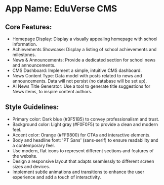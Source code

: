 # **App Name**: EduVerse CMS

## Core Features:

- Homepage Display: Display a visually appealing homepage with school information.
- Achievements Showcase: Display a listing of school achievements and milestones.
- News & Announcements: Provide a dedicated section for school news and announcements.
- CMS Dashboard: Implement a simple, intuitive CMS dashboard.
- News Content Type: Data model with posts related to news and announcements. Data will not persist (no database will be set up).
- AI News Title Generator: Use a tool to generate title suggestions for News items, to inspire content authors.

## Style Guidelines:

- Primary color: Dark blue (#3F51B5) to convey professionalism and trust.
- Background color: Light gray (#F0F0F5) to provide a clean and modern feel.
- Accent color: Orange (#FF9800) for CTAs and interactive elements.
- Body and headline font: 'PT Sans' (sans-serif) to ensure readability and a contemporary feel.
- Use modern, flat icons to represent different sections and features of the website.
- Design a responsive layout that adapts seamlessly to different screen sizes and devices.
- Implement subtle animations and transitions to enhance the user experience and add a touch of interactivity.